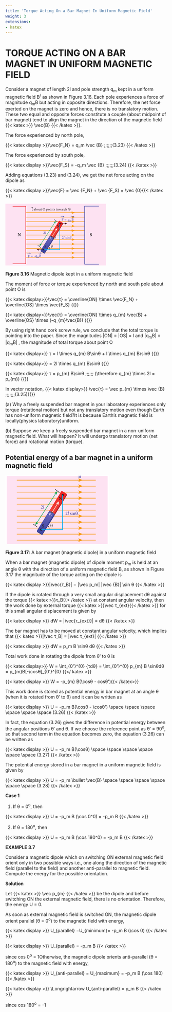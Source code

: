 ```yaml
---
title: 'Torque Acting On a Bar Magnet In Uniform Magnetic Field'
weight: 3
extensions:
- katex
---   
```


# TORQUE ACTING ON A BAR MAGNET IN UNIFORM MAGNETIC FIELD

Consider a magnet of length 2l and pole strength q<sub>m</sub> kept in a uniform magnetic field B<sup>/</sup> as shown in Figure 3.16. Each pole experiences a force of magnitude q<sub>m</sub>B but acting in opposite directions. Therefore, the net force exerted on the magnet is zero and hence, there is no translatory motion. These two equal and opposite forces constitute a couple (about midpoint of bar magnet) tend 
to align the magnet in the direction of the magnetic field {{< katex >}} \vec{B} {{< /katex >}}.

The force experienced by north pole,

{{< katex display >}}\vec{F_N} = q_m \vec {B} \;\;\;\;\;\;(3.23) {{< /katex >}}

The force experienced by south pole, 

{{< katex display >}}\vec{F_S} = -q_m \vec {B} \;\;\;\;\;\;(3.24) {{< /katex >}}

Adding equations (3.23) and (3.24), we 
get the net force acting on the dipole as

{{< katex display >}}\vec{F} = \vec {F_N} + \vec {F_S} = \vec {0}{{< /katex >}}


![alt text](3.16.png)

**Figure 3.16** Magnetic dipole kept in a 
uniform magnetic field

The moment of force or torque experienced by north and south pole about point O is

{{< katex display>}}\vec{τ} = \overline{ON} \times \vec{F_N} + \overline{OS} \times \vec{F_S} {{</katex>}}

{{< katex display>}}\vec{τ} = \overline{ON} \times q_{m} \vec{B} + \overline{OS} \times (-q_{m}\vec{B}) {{</katex>}}


By using right hand cork screw rule, we conclude that the total torque is pointing into the paper. Since the magnitudes |ON| = |OS| = l and |q<sub>m</sub>B| = |q<sub>m</sub>B| , the magnitude of total torque about point O

{{< katex display>}} τ = l \times q_{m} B\sinθ + l \times q_{m} B\sinθ {{</katex>}}

{{< katex display>}}  = 2l \times q_{m} B\sinθ {{</katex>}}

{{< katex display>}} τ = p_{m} B\sinθ  \;\;\;\;\;\; (\therefore q_{m} \times 2l = p_{m}) {{</katex>}}

In vector notation, {{< katex display>}} \vec{τ} = \vec p_{m} \times \vec {B} \;\;\;\;\;\;\;(3.25){{</katex>}}

(a) Why a freely suspended bar magnet in your 
laboratory experiences only torque (rotational motion) but not any translatory motion even though Earth 
has non-uniform magnetic field?It is because Earth’s magnetic field is locally(physics laboratory)uniform.

(b) Suppose we keep a freely suspended bar magnet in a non-uniform magnetic field. What will happen? It will undergo translatory motion (net force) and rotational motion (torque). 


## Potential energy of a bar magnet in a uniform magnetic field

![alt text](3.17.png)

**Figure 3.17**: A bar magnet (magnetic dipole) in a uniform magnetic field

When a bar magnet (magnetic dipole) of dipole moment
p<sub>m</sub> is held at an angle θ with the direction of a uniform magnetic field B, as shown in Figure 3.17 the magnitude of the torque acting on the dipole is

{{< katex display >}}|\vec{τ_B}| = |\vec p_m| |\vec {B}| \sin θ {{< /katex >}}

If the dipole is rotated through a very small angular displacement dθ against the torque {{< katex >}}τ_B{{< /katex >}} at constant angular velocity, then the work done by external torque {{< katex >}}\vec τ_{ext}{{< /katex >}}  for this small angular displacement is given by

{{< katex display >}} dW = |\vec{τ_{ext}}| = dθ {{< /katex >}}

The bar magnet has to be moved at constant angular velocity, which implies that {{< katex >}}|\vec τ_B| = |\vec τ_{ext}| {{< /katex >}} 

{{< katex display >}} dW = p_m B \sinθ dθ {{< /katex >}}


Total work done in rotating the dipole from θʹ to θ is

{{< katex display>}} W = \int_{0'}^{0} {τdθ} = \int_{0'}^{0}  p_{m} B \sinθdθ = p_{m}B[-\cosθ]_{0'}^{0}  {{</ katex >}}

{{< katex display >}} W = -p_{m} B(\cosθ - cosθ'){{< /katex>}}

This work done is stored as potential energy in bar magnet at an angle θ (when it is rotated from θʹ to θ) and it can be written as

{{< katex display >}} U = -p_m B(\cosθ - \cosθ') \space \space \space \space \space \space (3.26) {{< /katex >}}


In fact, the equation (3.26) gives the difference in potential energy between the angular positions θʹ and θ. If we choose the reference point as θʹ = 90<sup>o</sup>, so that second term in the equation becomes zero, the equation (3.26) can be written as

{{< katex display >}} U = -p_m B(\cosθ) \space \space \space \space \space \space (3.27) {{< /katex >}}

The potential energy stored in a bar magnet in a uniform magnetic field is given by

{{< katex display >}} U = -p_m \bullet \vec{B} \space \space \space \space \space \space (3.28) {{< /katex >}}

**Case 1** 

1. If θ = 0<sup>o</sup>, then

{{< katex display >}} U = -p_m B (\cos 0^0) = -p_m B {{< /katex >}}

2. If θ = 180<sup>o</sup>, then

{{< katex display >}} U = -p_m B (\cos 180^0) = -p_m B {{< /katex >}}

**EXAMPLE 3.7**

Consider a magnetic dipole which on switching ON external magnetic field orient only in two possible ways 
i.e., one along the direction of the magnetic field (parallel to the field) and another anti-parallel to magnetic field. Compute the energy for the possible 
orientation.

**Solution**

Let {{< katex >}} \vec p_{m} {{< /katex >}} be the dipole and before switching ON the external magnetic field, there is no orientation. Therefore, the energy U = 0. 

As soon as external magnetic field is switched ON, the magnetic dipole orient parallel (θ = 0<sup>o</sup>) to the magnetic field with energy,

{{< katex display >}} U_{parallel} =U_{minimum}= -p_m B (\cos 0) {{< /katex >}}

{{< katex display >}} U_{parallel} = -p_m B {{< /katex >}}

since cos 0<sup>o</sup> = 1Otherwise, the magnetic dipole orients 
anti-parallel (θ = 180<sup>o</sup>) to the magnetic field with energy, 

{{< katex display >}} U_{anti-parallel} = U_{maximum} = -p_m B (\cos 180) {{< /katex >}}

{{< katex display >}} \Longrightarrow U_{anti-parallel} = p_m B {{< /katex >}}

since cos 180<sup>o</sup> = -1
